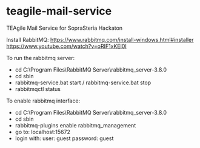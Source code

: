 # teagile-mail-service
TEAgile Mail Service for SopraSteria Hackaton

Install RabbitMQ: https://www.rabbitmq.com/install-windows.html#installer
				  https://www.youtube.com/watch?v=oRIF1xKEI0I
				  
To run the rabbitmq server: 

- cd C:\Program Files\RabbitMQ Server\rabbitmq_server-3.8.0
- cd sbin
- rabbitmq-service.bat start / rabbitmq-service.bat stop
- rabbitmqctl status

To enable rabbitmq interface:

- cd C:\Program Files\RabbitMQ Server\rabbitmq_server-3.8.0
- cd sbin 
- rabbitmq-plugins enable rabbitmq_management
- go to: localhost:15672
- login with: 
	user: guest
	password: guest